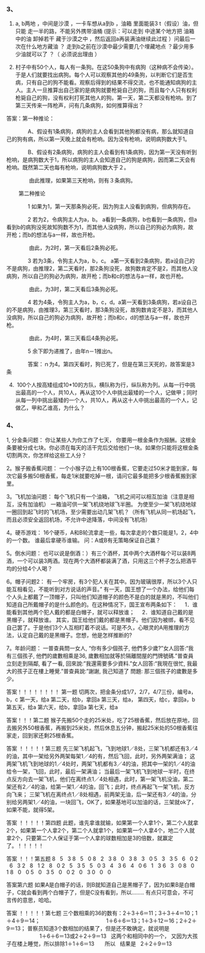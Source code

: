 ### 3、
1. a, b两地 ，中间是沙漠 ，一卡车想从a到b ，油箱 里面能装3 t（假设）油，但只能 走一半的路，不能另外携带油桶 (提示：可以走到 中途某个地方把 油箱中的油 卸掉若干 藏于沙漠之中 ，然后返回a再装满油继续此过程 ）问最后一次在什么地方藏油 ？ 走到b之前在沙漠中最少需要几个埋藏地点 ？最少用多少油就可以了 ？（ 必须说出理由 ）

2. 村子中有50个人，每人有一条狗。在这50条狗中有病狗（这种病不会传染）。于是人们就要找出病狗。每个人可以观察其他的49条狗，以判断它们是否生病，只有自己的狗不能看。观察后得到的结果不得交流，也不能通知病狗的主人。主人一旦推算出自己家的是病狗就要枪毙自己的狗，而且每个人只有权利枪毙自己的狗，没有权利打死其他人的狗。第一天，第二天都没有枪响。到了第三天传来一阵枪声，问有几条病狗，如何推算得出？

答案：第一种推论：　　　 

　　　　A、假设有1条病狗，病狗的主人会看到其他狗都没有病，那么就知道自己的狗有病，所以第一天晚上就会有枪响。因为没有枪响，说明病狗数大于1。　 

　　　　B、假设有2条病狗，病狗的主人会看到有1条病狗，因为第一天没有听到枪响，是病狗数大于1，所以病狗的主人会知道自己的狗是病狗，因而第二天会有枪响。既然第二天也每有枪响，说明病狗数大于２。 

　　        由此推理，如果第三天枪响，则有３条病狗。 

　　 第二种推论　　 

　　　　1 如果为1，第一天那条狗必死，因为狗主人没看到病狗，但病狗存在。　 

　　　　2 若为2，令病狗主人为a，b。 a看到一条病狗，b也看到一条病狗，但a看到b的病狗没死故知狗数不为1，而其他人没病狗，所以自己的狗必为病狗，故开枪；而b的想法与a一样，故也开枪。 

　　        由此，为2时，第一天看后2条狗必死。　　 

　　　　3 若为3条，令狗主人为a，b，c。 a第一天看到2条病狗，若a设自己的不是病狗，由推理2，第二天看时，那2条狗没死，故狗数肯定不是2，而其他人没病狗，所以自己的狗必为病狗，故开枪；而b和c的想法与a一样，故也开枪。 

　　        由此，为3时，第二天看后3条狗必死。　 

　　　　4 若为4条，令狗主人为a，b，c，d。a第一天看到3条病狗，若a设自己的不是病狗，由推理3，第三天看时，那3条狗没死，故狗数肯定不是3，而其他人没病狗，所以自己的狗必为病狗，故开枪；而b和c，d的想法与a一样，故也开枪。 

　　        由此，为4时，第三天看后4条狗必死。　　 

　　　　5 余下即为递推了，由年n－1推出n。 

　　　　答案：ｎ为4。第四天看时，狗已死了，但是在第三天死的，故答案是3条

4.  100个人按高矮组成10*10的方队，横队称为行，纵队称为列。从每一行中挑出最高的一个人，共10人，再从这10个人中挑出最矮的一个人，记做甲；同时从每一列中挑出最矮的一个人，共10人，再从这十人中挑出最高的一个人，记做乙，甲和乙谁高，为什么？

### 4、

1, 分金条问题：
你让某些人为你工作了七天， 你要用一根金条作为报酬。这根金条要被分成七块。你必须在每天的活干完后交给他们一块。如果你只能将这根金条切割两次，你怎样给这些工人分？

2。猴子搬香蕉问题：
一个小猴子边上有100根香蕉，它要走过50米才能到家，每次它最多搬50根香蕉，每走1米就要吃掉一根，请问它最多能把多少根香蕉搬到家里。

3。飞机加油问题：
每个飞机只有一个油箱， 飞机之间可以相互加油（注意是相互，没有加油机） 一箱油可供一架飞机绕地球飞半圈。
为使至少一架飞机绕地球一圈回到起飞时的飞机场，至少需要出动几架飞机？（所有飞机从同一机场起飞，而且必须安全返回机场，不允许中途降落，中间没有飞机场）

4。硬币游戏：
16个硬币，A和B轮流拿走一些，每次拿走的个数只能是1，2，4中的一个数。
谁最后拿硬币谁输。
问：A或B有无策略保证自己赢？

5。倒水问题：
也可以说是倒酒：）有三个酒杯，其中两个大酒杯每个可以装8两酒，一个可以装3两酒。现在两个大酒杯都装满了酒，只用这三个杯子怎么把酒平均的分给4个人喝？

6。帽子问题2：
有一个牢房，有3个犯人关在其中。因为玻璃很厚，所以3个人只能互相看见，不能听到对方说话的声音。”
有一天，国王想了一个办法，给他们每个人头上都戴了一顶帽子，只叫他们知道帽子的颜色不是白的就是黑的，不叫他们知道自己所戴帽子的是什么颜色的。在这种情况下，国王宣布两条如下：
    1．谁能看到其他两个犯人戴的都是白帽子，就可以释放谁；
    2．谁知道自己戴的是黑帽子，就释放谁。
其实，国王给他们戴的都是黑帽子。他们因为被绑，看不见自己罢了。于是他们3个人互相盯着不说话。可是不久，心眼灵的A用推理的方法，认定自己戴的是黑帽子。您想，他是怎样推断的?

7。年龄问题：
一普查員問一女人, “你有多少個孩子, 他們多少歲?”女人回答:“我有三個孩子, 他們的歲數相乘是36, 歲數相加就等於隔離間屋的門牌號碼.”普查員立刻走到隔鄰, 看了一看, 回來說:”我還需要多少資料.”女人回答:“我現在很忙, 我最大的孩子正在樓上睡覺.”普查員說:”謝謝, 我己知道了
問題: 那三個孩子的歲數是多少。

答案！！！！！！！！
第一题
切两次，把金条分成1/7，2/7，4/7三份，编号a，b，c
第一天，给a
第二天，给b，拿回a
第三天，给a，
第四天，给c，拿回a，b
第五天，给a
第六天，给b，拿回a
第七天，给a

答案！！！第二题
猴子先搬50个走的25米处，吃了25根香蕉，然后放在原地，回去搬另外50根香蕉，再搬到25米处，然后休息五分钟，搬起25米处的50根香蕉往家走，回到家还剩25根香蕉。

答案 ！！！！！第三题
先三架飞机起飞，飞到地球1／8处，三架飞机都还有3／4的油，其中一架给另外两架每架1／4的有，然后飞回，此时，另外两架满油；
这两架飞机飞到地球的1／4处时，两架飞机都有3／4的油，把其中一架的1／4的油给令一架，飞回，此时，最后一架满油；
当最后一架飞机飞到地球一半时，在终点反方向去一架飞机，他们在离终点1／4处相遇，此时，第一架飞机没油，第二架还有2／4的油，给第一架1／4的油，回飞；此时，终点再起飞一架飞机，反方向飞来；
三架飞机在离终点1／8处相遇，前两架无油，后一架还有3／4的油，分别给另两架1／4的油，一块回飞，OK了，如果基地可以加油的话，三架就ok了，如果不能，就得5架。

答案 ！！！！！第四题
此题，谁先拿谁就输，如果第一个人拿1个，第二个人就拿2个，如果第一个人拿2个，第二个人就拿1个，如果第一个人拿4个，地二个人就拿2个，只要第二个人保证于第一个人拿的球数相加是3的倍数，就赢定了。！！！！！

答案 ！！！第五题
8   5   3
8   5   0
8   2   3
8   0   3
8   3   0
5   3   3
5   6   0
2   6   3
2   8   1
2   8   0
2   5   3
5   5   0
3   4   3
6   4   0
6   1   3
6   3   0
8   0   1
8   0   0
5   0   3
5   0   0
2   0   3
0   0   0

答案第六题
如果A是白帽子的话，则B就知道自己是黑帽子了，因为如果B是白帽子，C就会看到两个白帽子了，但是C没有看到，所以........
有点只可意会，不可言传的意思，哈哈。

答案 ！！！！！第七题
三个数相乘的36的数有：2＋3＋6＝11；3＋3＋4＝10；1＋4＋9＝14；
                                           1＋6＋6＝13；1＋3＋12＝16；2＋2＋9＝13；
普察员知道3个数相加的结果了，但是还不敢确定，就说明是
                                        1＋6＋6＝13或2＋2＋9＝13   这两个和相同中的一个，
又因为大孩子在楼上睡觉，所以排除1＋1＋6＝13
      所以   结果是   2＋2＋9＝13